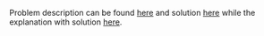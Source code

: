 Problem description can be found [here](https://leetcode.com/problems/two-sum/) and solution [here](https://github.com/aurimas13/Solutions-To-Problems/blob/main/LeetCode/Python%20Solutions/Two%20Sum/two_sum.py) while the explanation with solution [here](https://leetcode.com/problems/two-sum/solutions/3238457/python-solution/).